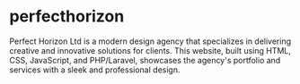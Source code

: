 # perfecthorizon
Perfect Horizon Ltd is a modern design agency that specializes in delivering creative and innovative solutions for clients. This website, built using HTML, CSS, JavaScript, and PHP/Laravel, showcases the agency's portfolio and services with a sleek and professional design.
